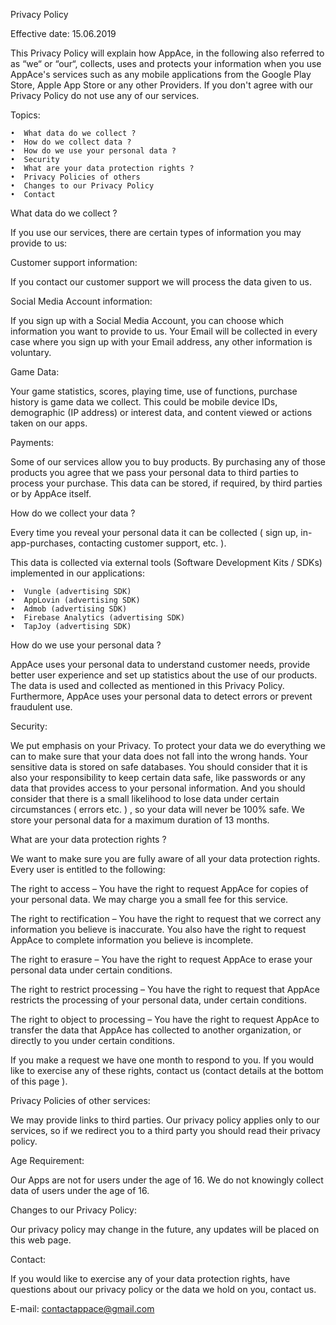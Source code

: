 Privacy Policy

Effective date: 15.06.2019

This Privacy Policy will explain how AppAce, in the following also referred to as “we“ or “our“, collects, uses and protects your information when you use AppAce's services such as any mobile applications from the Google Play Store, Apple App Store or any other Providers. If you don't agree with our Privacy Policy do not use any of our services.

Topics:

    •  What data do we collect ?
    •  How do we collect data ?
    •  How do we use your personal data ?
    •  Security
    •  What are your data protection rights ? 
    •  Privacy Policies of others
    •  Changes to our Privacy Policy
    •  Contact 


What data do we collect ?

If you use our services, there are certain types of information you may provide to us:

Customer support information:

If you contact our customer support we will process the data given to us.

Social Media Account information:

If you sign up with a Social Media Account, you can choose which information you want to provide to us. Your Email will be collected in every case where you sign up with your Email address, any other information is voluntary.

Game Data: 

Your game statistics, scores, playing time, use of functions, purchase history is game data we collect. 
This could be mobile device IDs, demographic (IP address) or interest data, and content viewed or actions taken on our apps.

Payments: 

Some of our services allow you to buy products. By purchasing any of those products you agree that we pass your personal data to third parties to process your purchase. This data can be stored, if required, by third parties or by AppAce itself.


How do we collect your data ?

Every time you reveal your personal data it can be collected ( sign up, in-app-purchases, contacting customer support, etc. ).


This data is collected via external tools (Software Development Kits / SDKs) implemented in our applications:

    •  Vungle (advertising SDK)
    •  AppLovin (advertising SDK)
    •  Admob (advertising SDK)
    •  Firebase Analytics (advertising SDK)
    •  TapJoy (advertising SDK)

How do we use your personal data ?

AppAce uses your personal data to understand customer needs, provide better user experience and set up statistics about the use of our products. The data is used and collected as mentioned in this Privacy Policy.
Furthermore, AppAce uses your personal data to detect errors or prevent fraudulent use.


Security: 

We put emphasis on your Privacy. To protect your data we do everything we can to make sure that your data does not fall into the wrong hands. Your sensitive data is stored on safe databases. You should consider that it is also your responsibility to keep certain data safe, like passwords or any data that provides access to your personal information.
And you should consider that there is a small likelihood to lose data under certain circumstances ( errors etc. ) , so your data will never be 100% safe.
We store your personal data for a maximum duration of 13 months. 


What are your data protection rights ?

We want to make sure you are fully aware of all your data protection rights.
Every user is entitled to the following:

The right to access – You have the right to request AppAce for copies of your personal data. We may charge you a small fee for this service.

The right to rectification – You have the right to request that we correct any information you believe is inaccurate. You also have the right to request AppAce to complete information you believe is incomplete.

The right to erasure – You have the right to request AppAce to erase your personal data under certain conditions.

The right to restrict processing – You have the right to request that AppAce restricts the processing of your personal data, under certain conditions.

The right to object to processing – You have the right to request AppAce to transfer the data that AppAce has collected to another organization, or directly to you under certain conditions.

If you make a request we have one month to respond to you. If you would like to exercise any of these rights, contact us (contact details at the bottom of this page ).


Privacy Policies of other services:

We may provide links to third parties. Our privacy policy applies only to our services, so if we redirect you to a third party you should read their privacy policy.

Age Requirement:

Our Apps are not for users under the age of 16.
We do not knowingly collect data of users under the age of 16.

Changes to our Privacy Policy:

Our privacy policy may change in the future, any updates will be placed on this web page.

Contact:

If you would like to exercise any of your data protection rights, have questions about our privacy policy or the data we hold on you, contact us.

E-mail: contactappace@gmail.com
